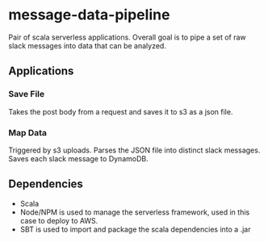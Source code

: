 # message-data-pipeline
Pair of scala serverless applications. Overall goal is to pipe a set of raw slack messages into data that can be analyzed.

## Applications
### Save File
Takes the post body from a request and saves it to s3 as a json file.

### Map Data
Triggered by s3 uploads. Parses the JSON file into distinct slack messages. Saves each slack message to DynamoDB.

## Dependencies
- Scala
- Node/NPM is used to manage the serverless framework, used in this case to deploy to AWS.
- SBT is used to import and package the scala dependencies into a .jar
